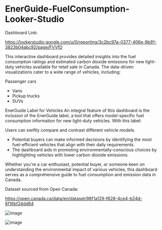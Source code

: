 # EnerGuide-FuelConsumption-Looker-Studio

Dashboard Link:

https://lookerstudio.google.com/u/0/reporting/3c2bc97a-0377-406e-9b91-3823b04abc92/page/FVVfD

This interactive dashboard provides detailed insights into the fuel consumption ratings and estimated carbon dioxide emissions for new light-duty vehicles available for retail sale in Canada. The data-driven visualizations cater to a wide range of vehicles, including:

Passenger cars
- Vans
- Pickup trucks
- SUVs

EnerGuide Label for Vehicles
An integral feature of this dashboard is the inclusion of the EnerGuide label, a tool that offers model-specific fuel consumption information for new light-duty vehicles. With this label:

Users can swiftly compare and contrast different vehicle models.
- Potential buyers can make informed decisions by identifying the most fuel-efficient vehicles that align with their daily requirements.
- The dashboard aids in promoting environmentally-conscious choices by highlighting vehicles with lower carbon dioxide emissions.

Whether you're a car enthusiast, potential buyer, or someone keen on understanding the environmental impact of various vehicles, this dashboard serves as a comprehensive guide to fuel consumption and emission data in Canada.

Dataset sourced from Open Canada:

https://open.canada.ca/data/en/dataset/98f1a129-f628-4ce4-b24d-6f16bf24dd64

![image](https://github.com/HrMav/EnerGuide-FuelConsumption-Looker-Studio/assets/132946730/fbccd4d9-e86f-4ab8-9561-1858749b148a)

![image](https://github.com/HrMav/EnerGuide-FuelConsumption-Looker-Studio/assets/132946730/58854511-b76c-4266-a6f8-638aee852f23)

